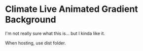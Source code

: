 # Climate Live Animated Gradient Background


I'm not really sure what this is... but I kinda like it.

When hosting, use dist folder.
